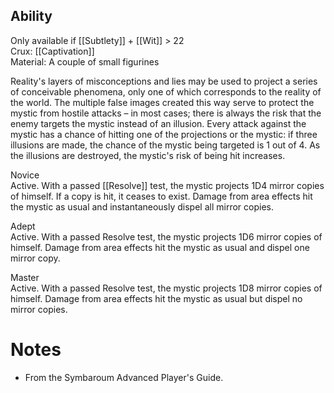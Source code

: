 ## Ability
Only available if [[Subtlety]] + [[Wit]] > 22<br>Crux: [[Captivation]]<br>Material: A couple of small figurines

Reality's layers of misconceptions and lies may be used to project a series of conceivable phenomena, only one of which corresponds to the reality of the world. The multiple false images created this way serve to protect the mystic from hostile attacks – in most cases; there is always the risk that the enemy targets the mystic instead of an illusion. Every attack against the mystic has a chance of hitting one of the projections or the mystic: if three illusions are made, the chance of the mystic being targeted is 1 out of 4. As the illusions are destroyed, the mystic's risk of being hit increases.

Novice<br>Active. With a passed [[Resolve]] test, the mystic projects 1D4 mirror copies of himself. If a copy is hit, it ceases to exist. Damage from area effects hit the mystic as usual and instantaneously dispel all mirror copies.

Adept<br>Active. With a passed Resolve test, the mystic projects 1D6 mirror copies of himself. Damage from area effects hit the mystic as usual and dispel one mirror copy.

Master<br>Active. With a passed Resolve test, the mystic projects 1D8 mirror copies of himself. Damage from area effects hit the mystic as usual but dispel no mirror copies.
# Notes
* From the Symbaroum Advanced Player's Guide.